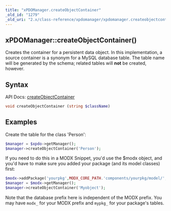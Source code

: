 ```yaml
---
title: "xPDOManager.createObjectContainer"
_old_id: "1279"
_old_uri: "2.x/class-reference/xpdomanager/xpdomanager.createobjectcontainer"
---
```


## xPDOManager::createObjectContainer()

Creates the container for a persistent data object. In this implementation, a source container is a synonym for a MySQL database table. The table name will be generated by the schema; related tables will **not** be created, however.

## Syntax

API Docs: [createObjectContainer](http://api.modxcms.com/xpdo/om-mysql/xPDOManager_mysql.html#createObjectContainer)

``` php
void createObjectContainer (string $className)
```

## Examples

Create the table for the class 'Person':

``` php
$manager = $xpdo->getManager();
$manager->createObjectContainer('Person');
```

If you need to do this in a MODX Snippet, you'd use the $modx object, and you'd have to make sure you added your package (and its model classes) first:

``` php
$modx->addPackage('yourpkg',MODX_CORE_PATH.'components/yourpkg/model/','prefix_');
$manager = $modx->getManager();
$manager->createObjectContainer('Myobject');
```

Note that the database prefix here is independent of the MODX prefix. You may have `modx_` for your MODX prefix and `mypkg_` for your package's tables.

